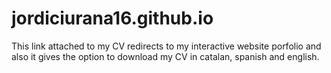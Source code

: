 # jordiciurana16.github.io

This link attached to my CV redirects to my interactive website porfolio and also it gives the option to download my CV in catalan, spanish and english.
